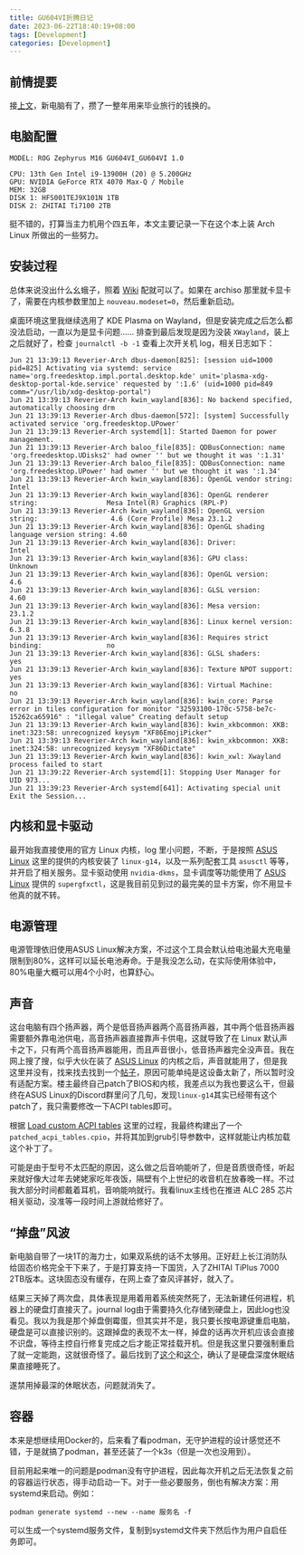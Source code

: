 ```yaml
---
title: GU604VI折腾日记
date: 2023-06-22T18:40:19+08:00
tags: [Development]
categories: [Development]
---
```


## 前情提要

接[上文](./20230514.md)，新电脑有了，攒了一整年用来毕业旅行的钱换的。

## 电脑配置

```plaintext
MODEL: ROG Zephyrus M16 GU604VI_GU604VI 1.0

CPU: 13th Gen Intel i9-13900H (20) @ 5.200GHz
GPU: NVIDIA GeForce RTX 4070 Max-Q / Mobile
MEM: 32GB
DISK 1: HFS001TEJ9X101N 1TB
DISK 2: ZHITAI Ti7100 2TB
```

挺不错的，打算当主力机用个四五年，本文主要记录一下在这个本上装 Arch Linux 所做出的一些努力。

## 安装过程

总体来说没出什么幺蛾子，照着 [Wiki](https://wiki.archlinux.org/title/Installation_guide) 配就可以了。如果在 archiso 那里就卡显卡了，需要在内核参数里加上 `nouveau.modeset=0`，然后重新启动。

桌面环境这里我继续选用了 KDE Plasma on Wayland，但是安装完成之后怎么都没法启动，一直以为是显卡问题…… 排查到最后发现是因为没装 `XWayland`，装上之后就好了，检查 `journalctl -b -1` 查看上次开关机 log，相关日志如下：

```log
Jun 21 13:39:13 Reverier-Arch dbus-daemon[825]: [session uid=1000 pid=825] Activating via systemd: service name='org.freedesktop.impl.portal.desktop.kde' unit='plasma-xdg-desktop-portal-kde.service' requested by ':1.6' (uid=1000 pid=849 comm="/usr/lib/xdg-desktop-portal")
Jun 21 13:39:13 Reverier-Arch kwin_wayland[836]: No backend specified, automatically choosing drm
Jun 21 13:39:13 Reverier-Arch dbus-daemon[572]: [system] Successfully activated service 'org.freedesktop.UPower'
Jun 21 13:39:13 Reverier-Arch systemd[1]: Started Daemon for power management.
Jun 21 13:39:13 Reverier-Arch baloo_file[835]: QDBusConnection: name 'org.freedesktop.UDisks2' had owner '' but we thought it was ':1.31'
Jun 21 13:39:13 Reverier-Arch baloo_file[835]: QDBusConnection: name 'org.freedesktop.UPower' had owner '' but we thought it was ':1.34'
Jun 21 13:39:13 Reverier-Arch kwin_wayland[836]: OpenGL vendor string:                   Intel
Jun 21 13:39:13 Reverier-Arch kwin_wayland[836]: OpenGL renderer string:                 Mesa Intel(R) Graphics (RPL-P)
Jun 21 13:39:13 Reverier-Arch kwin_wayland[836]: OpenGL version string:                  4.6 (Core Profile) Mesa 23.1.2
Jun 21 13:39:13 Reverier-Arch kwin_wayland[836]: OpenGL shading language version string: 4.60
Jun 21 13:39:13 Reverier-Arch kwin_wayland[836]: Driver:                                 Intel
Jun 21 13:39:13 Reverier-Arch kwin_wayland[836]: GPU class:                              Unknown
Jun 21 13:39:13 Reverier-Arch kwin_wayland[836]: OpenGL version:                         4.6
Jun 21 13:39:13 Reverier-Arch kwin_wayland[836]: GLSL version:                           4.60
Jun 21 13:39:13 Reverier-Arch kwin_wayland[836]: Mesa version:                           23.1.2
Jun 21 13:39:13 Reverier-Arch kwin_wayland[836]: Linux kernel version:                   6.3.8
Jun 21 13:39:13 Reverier-Arch kwin_wayland[836]: Requires strict binding:                no
Jun 21 13:39:13 Reverier-Arch kwin_wayland[836]: GLSL shaders:                           yes
Jun 21 13:39:13 Reverier-Arch kwin_wayland[836]: Texture NPOT support:                   yes
Jun 21 13:39:13 Reverier-Arch kwin_wayland[836]: Virtual Machine:                        no
Jun 21 13:39:13 Reverier-Arch kwin_wayland[836]: kwin_core: Parse error in tiles configuration for monitor "32593100-170c-5758-be7c-15262ca65916" : "illegal value" Creating default setup
Jun 21 13:39:13 Reverier-Arch kwin_wayland[836]: kwin_xkbcommon: XKB: inet:323:58: unrecognized keysym "XF86EmojiPicker"
Jun 21 13:39:13 Reverier-Arch kwin_wayland[836]: kwin_xkbcommon: XKB: inet:324:58: unrecognized keysym "XF86Dictate"
Jun 21 13:39:13 Reverier-Arch kwin_wayland[836]: kwin_xwl: Xwayland process failed to start
Jun 21 13:39:22 Reverier-Arch systemd[1]: Stopping User Manager for UID 973...
Jun 21 13:39:23 Reverier-Arch systemd[641]: Activating special unit Exit the Session...
```

## 内核和显卡驱动

最开始我直接使用的官方 Linux 内核，log 里小问题，不断，于是按照 [ASUS Linux](https://asus-linux.org/) 这里的提供的内核安装了 `linux-g14`，以及一系列配套工具 `asusctl` 等等，并开启了相关服务。显卡驱动使用 `nvidia-dkms`，显卡调度等功能使用了 [ASUS Linux](https://asus-linux.org/) 提供的 `supergfxctl`，这是我目前见到过的最完美的显卡方案，你不用显卡他真的就不转。

## 电源管理

电源管理依旧使用ASUS Linux解决方案，不过这个工具会默认给电池最大充电量限制到80%，这样可以延长电池寿命。于是我没怎么动，在实际使用体验中，80%电量大概可以用4个小时，也算舒心。

## 声音

这台电脑有四个扬声器，两个是低音扬声器两个高音扬声器，其中两个低音扬声器需要额外靠电池供电，高音扬声器直接靠声卡供电，这就导致了在 Linux 默认声卡之下，只有两个高音扬声器能用，而且声音很小，低音扬声器完全没声音。我在网上搜了搜，似乎大伙在装了 [ASUS Linux](https://asus-linux.org/) 的内核之后，声音就能用了，但是我这里并没有，找来找去找到一个[帖子](https://forums.linuxmint.com/viewtopic.php?t=394616)，原因可能单纯是这设备太新了，所以暂时没有适配方案。楼主最终自己patch了BIOS和内核，我差点以为我也要这么干，但最终在ASUS Linux的Discord群里问了几句，发现`linux-g14`其实已经带有这个patch了，我只需要修改一下ACPI tables即可。

根据 [Load custom ACPI tables](https://gist.github.com/lamperez/d5b385bc0c0c04928211e297a69f32d7) 这里的过程，我最终构建出了一个 `patched_acpi_tables.cpio`，并将其加到grub引导参数中，这样就能让内核加载这个补丁了。

可能是由于型号不太匹配的原因，这么做之后音响能听了，但是音质很奇怪，听起来就好像大过年去姥姥家吃年夜饭，隔壁有个上世纪的收音机在放春晚一样。不过我大部分时间都戴着耳机，音响能响就行。我看linux主线也在推进 ALC 285 芯片相关驱动，没准等一段时间上游就给修好了。

## “掉盘”风波

新电脑自带了一块1T的海力士，如果双系统的话不太够用。正好赶上长江消防队给固态价格完全干下来了，于是打算支持一下国货，入了ZHITAI TiPlus 7000 2TB版本。这块固态没有缓存，在网上查了查风评甚好，就入了。

结果三天掉了两次盘，具体表现是用着用着系统突然死了，无法新建任何进程，机器上的硬盘灯直接灭了。journal log由于需要持久化存储到硬盘上，因此log也没看见。我以为我是那个掉盘倒霉蛋，但其实并不是，我只要长按电源键重启电脑，硬盘是可以直接识别的。这跟掉盘的表现不太一样，掉盘的话再次开机应该会直接不识盘，等待主控自行修复完成之后才能正常挂载开机。但是我这里只要强制重启了就一定能跑，这就很奇怪了。最后找到了[这个](https://lore.kernel.org/all/82fa489d-a14b-58d9-7bd9-67418a02a0d3@nvidia.com/t/)和[这个](https://www.spinics.net/lists/stable/msg645104.html)，确认了是硬盘深度休眠结果直接睡死了。

遂禁用掉最深的休眠状态，问题就消失了。

## 容器

本来是想继续用Docker的，后来看了看podman，无守护进程的设计感觉还不错，于是就搞了podman，甚至还装了一个k3s（但是一次也没用到）。

目前用起来唯一的问题是podman没有守护进程，因此每次开机之后无法恢复之前的容器运行状态，得手动启动一下。对于一些必要服务，倒也有解决方案：用systemd来启动。例如：

```shell
podman generate systemd --new --name 服务名 -f
```

可以生成一个systemd服务文件，复制到systemd文件夹下然后作为用户自启任务即可。

